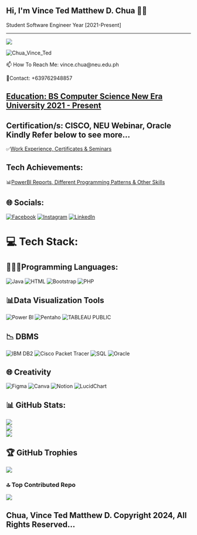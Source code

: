 ## Hi, I'm Vince Ted Matthew D. Chua 👋🏼
Student Software Engineer Year [2021-Present]

---
[![](https://visitcount.itsvg.in/api?id=VinceTedChua&icon=0&color=0)](https://visitcount.itsvg.in)

![Chua_Vince_Ted](https://github.com/user-attachments/assets/325793d5-8fd1-4911-8e7d-42ac820a1e1e)

<p> 📫 How To Reach Me: vince.chua@neu.edu.ph </p>
<p> 📱Contact: +639762948857 </p>

## [Education: BS Computer Science New Era University 2021 - Present](https://drive.google.com/file/d/13rzvKBhakFlTTd57bSx5P7krGgfOunSr/view?usp=sharing)
## Certification/s: CISCO, NEU Webinar, Oracle Kindly Refer below to see more... 

  ✅[Work Experience, Certificates & Seminars](https://drive.google.com/file/d/1gLfLX3R7MSX6yroKnNwvqjUTt2gcLw5D/view?usp=sharing)

  ## Tech Achievements:
  📊[PowerBI Reports, Different Programming Patterns & Other Skills](https://drive.google.com/file/d/1LDcSXqd8I53I3Zwk-iXp25a3xeyy4jk5/view?usp=sharing)
  
## 🌐 Socials:
[![Facebook](https://img.shields.io/badge/Facebook-%231877F2.svg?logo=Facebook&logoColor=white)](https://www.facebook.com/vincetedmatthew.chua/) 
[![Instagram](https://img.shields.io/badge/Instagram-%23E4405F.svg?logo=Instagram&logoColor=white)](https://www.instagram.com/devinci_delivers/) 
[![LinkedIn](https://img.shields.io/badge/LinkedIn-%230077B5.svg?logo=linkedin&logoColor=white)](https://www.linkedin.com/in/vince-chua) 

# 💻 Tech Stack:

## 👨🏻‍💻Programming Languages: 
![Java](https://img.shields.io/badge/java-%23ED8B00.svg?style=for-the-badge&logo=openjdk&logoColor=white) 
![HTML](https://img.shields.io/badge/html5-%23E34F26.svg?style=for-the-badge&logo=html5&logoColor=white) 
![Bootstrap](https://img.shields.io/badge/bootstrap-%238511FA.svg?style=for-the-badge&logo=bootstrap&logoColor=white) 
![PHP](https://img.shields.io/badge/PHP-%23FFB22C.svg?style=for-the-badge&logo=white) 

## 📊Data Visualization Tools
![Power BI](https://img.shields.io/badge/power_bi-F2C811?style=for-the-badge&logo=powerbi&logoColor=black) 
![Pentaho](https://img.shields.io/badge/pentaho-B43F3F?style=for-the-badge&logo=powerbi&logoColor=red&labelColor=yellow)
![TABLEAU PUBLIC](https://img.shields.io/badge/tableau-6EACDA?style=for-the-badge&logo=powerbi&logoColor=blue) 

## 📉 DBMS
![IBM DB2](https://img.shields.io/badge/IBM_DB2-FFF1DB?style=for-the-badge&logo=ibmdb2&logoColor=blue) 
![Cisco Packet Tracer](https://img.shields.io/badge/CiscoPackeTracer-80AF81?style=for-the-badge&logo=ciscopacketracer&logoColor=blue) 
![SQL](https://img.shields.io/badge/SQL-134B70?style=for-the-badge&logo=sql&logoColor=blue) 
![Oracle](https://img.shields.io/badge/Oracle-B43F3F?style=for-the-badge&logo=oracle&logoColor=blue) 

## 🌐 Creativity
![Figma](https://img.shields.io/badge/figma-%23180161.svg?style=for-the-badge&logo=figma&logoColor=purple) 
![Canva](https://img.shields.io/badge/Canva-%2300C4CC.svg?style=for-the-badge&logo=Canva&logoColor=blue) 
![Notion](https://img.shields.io/badge/Notion-%23000000.svg?style=for-the-badge&logo=notion&logoColor=white)
![LucidChart](https://img.shields.io/badge/LucidChart-%23FF8343.svg?style=for-the-badge&logo)


## 📊 GitHub Stats:
![](https://github-readme-stats.vercel.app/api?username=VinceTedChua&theme=dark&hide_border=false&include_all_commits=true&count_private=true)<br/>
![](https://github-readme-streak-stats.herokuapp.com/?user=VinceTedChua&theme=dark&hide_border=false)<br/>
![](https://github-readme-stats.vercel.app/api/top-langs/?username=VinceTedChua&theme=dark&hide_border=false&include_all_commits=true&count_private=true&layout=compact)

## 🏆 GitHub Trophies
![](https://github-profile-trophy.vercel.app/?username=VinceTedChua&theme=radical&no-frame=false&no-bg=true&margin-w=4)

### 🔝 Top Contributed Repo
![](https://github-contributor-stats.vercel.app/api?username=VinceTedChua&limit=5&theme=dark&combine_all_yearly_contributions=true)




## Chua, Vince Ted Matthew D. Copyright 2024, All Rights Reserved...
